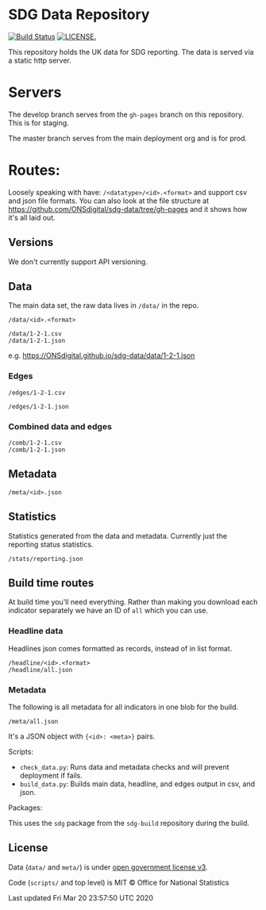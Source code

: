 # SDG Data Repository

[![Build Status](https://travis-ci.org/ONSdigital/sdg-data.svg?branch=develop)](https://travis-ci.org/ONSdigital/sdg-data)
 [![LICENSE.](https://img.shields.io/badge/license-OGL--3-brightgreen.svg?style=flat)](http://www.nationalarchives.gov.uk/doc/open-government-licence/version/3/)

This repository holds the UK data for SDG reporting. The data is served via a static http server.

# Servers

The develop branch serves from the `gh-pages` branch on this repository. This is for staging.

The master branch serves from the main deployment org and is for prod.

# Routes:

Loosely speaking with have: `/<datatype>/<id>.<format>` and support csv and json file formats. You can also look at the file structure at https://github.com/ONSdigital/sdg-data/tree/gh-pages and it shows how it's all laid out.

## Versions

We don't currently support API versioning.

## Data

The main data set, the raw data lives in `/data/` in the repo.

```
/data/<id>.<format>

/data/1-2-1.csv
/data/1-2-1.json
```

e.g. https://ONSdigital.github.io/sdg-data/data/1-2-1.json

### Edges

```
/edges/1-2-1.csv

/edges/1-2-1.json
```

### Combined data and edges

```
/comb/1-2-1.csv
/comb/1-2-1.json
```

## Metadata

```
/meta/<id>.json
```

## Statistics

Statistics generated from the data and metadata. Currently just the reporting status statistics.

```
/stats/reporting.json
```

## Build time routes

At build time you'll need everything. Rather than making you download each indicator separately we have an ID of `all` which you can use.

### Headline data

Headlines json comes formatted as records, instead of in list format.

```
/headline/<id>.<format>
/headline/all.json
```

### Metadata

The following is all metadata for all indicators in one blob for the build.

```
/meta/all.json
```

It's a JSON object with `{<id>: <meta>}` pairs.

Scripts:

* `check_data.py`: Runs data and metadata checks and will prevent deployment if fails.
* `build_data.py`: Builds main data, headline, and edges output in csv, and json.

Packages:

This uses the `sdg` package from the `sdg-build` repository during the build.

## License

Data (`data/` and `meta/`) is under [open government license v3](http://www.nationalarchives.gov.uk/doc/open-government-licence/version/3/).

Code (`scripts/` and top level) is MIT © Office for National Statistics


Last updated Fri Mar 20 23:57:50 UTC 2020
